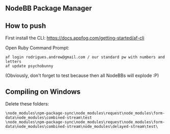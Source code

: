 ## NodeBB Package Manager

## How to push 

First install the CLI:
https://docs.appfog.com/getting-started/af-cli


Open Ruby Command Prompt:

```
af login rodrigues.andrew@gmail.com / our standard pw with numbers and letters
af update psychobunny
```

(Obviously, don't forget to test because then all NodeBBs will explode :P)

## Compiling on Windows

Delete these folders:

```
\node_modules\npm-package-sync\node_modules\request\node_modules\form-data\node_modules\combined-stream\test
\node_modules\npm-package-sync\node_modules\request\node_modules\form-data\node_modules\combined-stream\node_modules\delayed-stream\test\
```